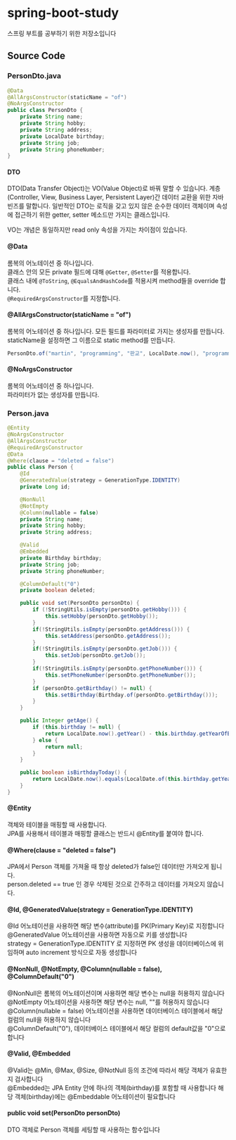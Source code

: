 # spring-boot-study  

스프링 부트를 공부하기 위한 저장소입니다  

## Source Code  

### PersonDto.java

```java
@Data
@AllArgsConstructor(staticName = "of")
@NoArgsConstructor
public class PersonDto {
    private String name;
    private String hobby;
    private String address;
    private LocalDate birthday;
    private String job;
    private String phoneNumber;
}
```

#### DTO  

DTO(Data Transfer Object)는 VO(Value Object)로 바꿔 말할 수 있습니다. 계층(Controller, View, Business Layer, Persistent Layer)간 데이터 교환을 위한 자바빈즈를 말합니다. 일반적인 DTO는 로직을 갖고 있지 않은 순수한 데이터 객체이며 속성에 접근하기 위한 getter, setter 메소드만 가지는 클래스입니다.  

VO는 개념은 동일하지만 read only 속성을 가지는 차이점이 있습니다.  


#### @Data  

롬복의 어노테이션 중 하나입니다.  
클래스 안의 모든 private 필드에 대해 `@Getter`, `@Setter`를 적용합니다.  
클래스 내에 `@ToString`, `@EqualsAndHashCode`를 적용시켜 method들을 override 합니다.  
`@RequiredArgsConstructor`를 지정합니다.  

#### @AllArgsConstructor(staticName = "of")  

롬복의 어노테이션 중 하나입니다.
모든 필드를 파라미터로 가지는 생성자를 만듭니다.  
staticName을 설정하면 그 이름으로 static method를 만듭니다.  

```java
PersonDto.of("martin", "programming", "판교", LocalDate.now(), "programmer", "010-1111-2222");
```

#### @NoArgsConstructor  

롬복의 어노테이션 중 하나입니다.  
파라미터가 없는 생성자를 만듭니다.  

### Person.java  

```java
@Entity
@NoArgsConstructor
@AllArgsConstructor
@RequiredArgsConstructor
@Data
@Where(clause = "deleted = false")
public class Person {
    @Id
    @GeneratedValue(strategy = GenerationType.IDENTITY)
    private Long id;

    @NonNull
    @NotEmpty
    @Column(nullable = false)
    private String name;
    private String hobby;
    private String address;

    @Valid
    @Embedded
    private Birthday birthday;
    private String job;
    private String phoneNumber;

    @ColumnDefault("0")
    private boolean deleted;

    public void set(PersonDto personDto) {
        if (!StringUtils.isEmpty(personDto.getHobby())) {
            this.setHobby(personDto.getHobby());
        }
        if(!StringUtils.isEmpty(personDto.getAddress())) {
            this.setAddress(personDto.getAddress());
        }
        if(!StringUtils.isEmpty(personDto.getJob())) {
            this.setJob(personDto.getJob());
        }
        if(!StringUtils.isEmpty(personDto.getPhoneNumber())) {
            this.setPhoneNumber(personDto.getPhoneNumber());
        }
        if (personDto.getBirthday() != null) {
            this.setBirthday(Birthday.of(personDto.getBirthday()));
        }
    }

    public Integer getAge() {
        if (this.birthday != null) {
            return LocalDate.now().getYear() - this.birthday.getYearOfBirthday() + 1;
        } else {
            return null;
        }
    }

    public boolean isBirthdayToday() {
        return LocalDate.now().equals(LocalDate.of(this.birthday.getYearOfBirthday(), this.birthday.getMonthOfBirthday(), this.birthday.getDayOfBirthday()));
    }
}
```

#### @Entity  

객체와 테이블을 매핑할 때 사용합니다.  
JPA를 사용해서 테이블과 매핑할 클래스는 반드시 @Entity를 붙여야 합니다.  


#### @Where(clause = "deleted = false")  

JPA에서 Person 객체를 가져올 때 항상 deleted가 false인 데이터만 가져오게 됩니다.  
person.deleted == true 인 경우 삭제된 것으로 간주하고 데이터를 가져오지 않습니다.  

#### @Id, @GeneratedValue(strategy = GenerationType.IDENTITY)  

@Id 어노테이션을 사용하면 해당 변수(attribute)를 PK(Primary Key)로 지정합니다  
@GeneratedValue 어노테이션을 사용하면 자동으로 키를 생성합니다  
strategy = GenerationType.IDENTITY 로 지정하면 PK 생성을 데이터베이스에 위임하며 auto increment 방식으로 자동 생성합니다  

#### @NonNull, @NotEmpty, @Column(nullable = false), @ColumnDefault("0")  

@NonNull은 롬복의 어노테이션이며 사용하면 해당 변수는 null을 허용하지 않습니다  
@NotEmpty 어노테이션을 사용하면 해당 변수는 null, ""를 허용하지 않습니다  
@Column(nullable = false) 어노테이션을 사용하면 데이터베이스 테이블에서 해당 컬럼의 null을 허용하지 않습니다  
@ColumnDefault("0"), 데이터베이스 테이블에서  해당 컬럼의 default값을 "0"으로 합니다  

#### @Valid, @Embedded  

@Valid는 @Min, @Max, @Size, @NotNull 등의 조건에 따라서 해당 객체가 유효한지 검사합니다  
@Embedded는 JPA Entity 안에 하나의 객체(birthday)를 포함할 때 사용합니다 해당 객체(birthday)에는 @Embeddable 어노테이션이 필요합니다  

#### public void set(PersonDto personDto)  

DTO 객체로 Person 객체를 세팅할 때 사용하는 함수입니다  
